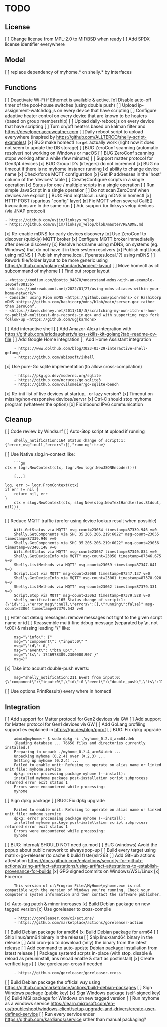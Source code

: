 TODO
====

License
-------

[ ] Change license from MPL-2.0 to MIT/BSD when ready
[ ] Add SPDX license identifier everywhere

Model
-----

[ ] replace dependency of myhome.* on shelly.* by interfaces

Functions
---------

[ ] Deactivate Wi-Fi if Ethernet is available & active.
[x] Disable auto-off timer of the pool-house switches (using double push)
[ ] Upload ip-assignment-watchdog.js on every device that have scripting
[ ] Configure adaptive heater control on every device that are known to be heaters (based on group membership)
[ ] Upload daily-reboot.js on every device that have scripting
[ ] Turn on/off heaters based on kalman filter and <https://developer.accuweather.com>
[ ] Daily reboot script to upload everywhere (inspired by <https://github.com/ALLTERCO/shelly-script-examples>)
[x] BUG make homectl `forget` actually work (right now it does not seem to update the DB storage)
[ ] BUG ZeroConf scanning (automatic resolver) not working on Windows or macOS
[ ] BUG ZeroConf scanning stops working after a while (few minutes)
[ ] Support matter protocol for Gen3/4 devices
[x] BUG Group ID's (integers) do not increment
[x] BUG no timeout if there is no myhome instance running
[x] ability to change device name
[x] Check/force MQTT configuration
[x] Get IP addresses in the 'host' column of the 'devices' table
[ ] Create/Configure scripts in a single operation
[x] Status for one / multiple scripts in a single operation
[ ] Run simple JavaScript in a single operation
[ ] Do not scan ZeroConf when devices are explicit
[ ] BUG: Find mqtt.local. using mDNS in homectl
[x] HTTP POST (spurious "config" layer)
[x] Fix MQTT when several CallE() invocations are in the same run
[ ] Add support for linksys velop devices (via JNAP protocol) 

    - https://github.com/uvjim/linksys_velop
    - https://github.com/uvjim/linksys_velop/blob/master/README.md

[x] Re-enable mDNS for early devices discovery
[x] Use ZeroConf to discover (quickly) MQTT broker
[x] Configure MQTT broker immediatelly after device discovery
[x] Resolve hostname using mDNS, on systems (eg. Windows) that do not have it in their system resolvers
[x] Publish mqtt.local. using mDNS
[ ] Publish myhome.local. ("penates.local."?) using mDNS
[ ] Rework file/folder layout to be more generic using <https://github.com/golang-standards/project-layout>
[ ] Move homectl as ctl subcommand of myhome
[ ] Find out proper layout

    - <https://medium.com/@potto_94870/understand-mdns-with-an-example-1e05ef70013b>
    - <https://andrewdupont.net/2022/01/27/using-mdns-aliases-within-your-home-network/>
    - Consider using Pion mDNS <https://github.com/pion/mdns> or HashiCorp mDNS <https://github.com/hashicorp/mdns/blob/main/server.go> rather than ZeroConf.
    - <https://dave.cheney.net/2011/10/15/scratching-my-own-itch-or-how-to-publish-multicast-dns-records-in-go> and with supporting repo fork follow-up <https://github.com/ugjka/mdns>

[ ] Add interactive shell
[ ] Add Amazon Alexa integration with <https://github.com/ericdaugherty/alexa-skills-kit-golang?tab=readme-ov-file>
[ ] Add Google Home integration
[ ] Add Home Assistant integration

        - https://www.dolthub.com/blog/2023-03-29-interactive-shell-golang/
        - https://github.com/abiosoft/ishell

[x] Use pure-Go sqlite implementation (to allow cross-compilation)

        - https://pkg.go.dev/modernc.org/sqlite
        - https://github.com/ncruces/go-sqlite3
        - https://github.com/cvilsmeier/go-sqlite-bench

[x] Re-init list of live devices at startup... or lazy version?
[x] Timeout on missing/non-responsive devices/server
[x] Ctrl-C should stop myhome program (whatever the option)
[x] Fix inbound IPv6 communication

Cleanup
-------

[ ] Code review by Windsurf
[ ] Auto-Stop script at upload if running

        shelly_notification:164 Status change of script:1: {"error_msg":null,"errors":[],"running":true}

[ ] Use Native slog.in-context like:

        ```go
	ctx = logr.NewContext(ctx, logr.New(logr.NewJSONEncoder()))

        [...]

	log, err := logr.FromContext(ctx)
	if err != nil {
		return nil, err
	}
        ctx = slog.NewContext(ctx, slog.New(slog.NewTextHandler(os.Stdout, nil)))
        ```

[ ] Reduce MQTT traffic (prefer using device lookup result when possible)

        Wifi.GetStatus via MQTT" msg-count=23054 timestamp=87339.946 v=0
        Shelly.GetComponents via SHC 35.205.206.219:6022" msg-count=23055 timestamp=87339.946 v=0
        Shelly.GetComponents via SHC 35.205.206.219:6022" msg-count=23056 timestamp=87340.148 v=0
        Wifi.GetStatus via MQTT" msg-count=23057 timestamp=87340.834 v=0
        Shelly.GetDeviceInfo via MQTT" msg-count=23058 timestamp=87346.675 v=0
        Shelly.ListMethods via MQTT" msg-count=23059 timestamp=87347.041 v=0
        Script.List via MQTT" msg-count=23060 timestamp=87347.137 v=0
        Shelly.GetDeviceInfo via MQTT" msg-count=23061 timestamp=87378.928 v=0
        Shelly.ListMethods via MQTT" msg-count=23062 timestamp=87379.331 v=0
        Script.Stop via MQTT" msg-count=23063 timestamp=87379.528 v=0
        shelly_notification:165 Status change of script:1: {\"id\":1,\"error_msg\":null,\"errors\":[],\"running\":false}" msg-count=23064 timestamp=87379.542 v=0

[ ] Filter out debug messages: remove messages not tight to the given script name or id
[ ] Reassemble multi-line debug message (separated by \n, not \x00) & missing leading "{" like:

        msg="\"info\": {"
        msg="\"component\": \"input:0\","
        msg="\"id\": 0," 
        msg="\"event\": \"btn_up\"," 
        msg="\"ts\": 1746978309.23000001907 }" 
        msg=}"

[x] Take into acount double-push events:

        msg="shelly_notification:211 Event from input:0: {\"component\":\"input:0\",\"id\":0,\"event\":\"double_push\",\"ts\":1746980857.36}" 

[ ] Use options.PrintResult() every where in homectl

Integration
-----------

[ ] Add support for Matter protocol for Gen2 devices via GW
[ ] Add support for Matter protocol for Gen1 devices via GW
[ ] Add GoLang profiling support es explained in <https://go.dev/blog/pprof>
[ ] BUG: Fix dpkg upgrade

        admin@myhome:~ $ sudo dpkg -i ./myhome_0.2.4_arm64.deb
        (Reading database ... 76658 files and directories currently installed.)
        Preparing to unpack ./myhome_0.2.4_arm64.deb ...
        Unpacking myhome (0.2.4) over (0.2.3) ...
        Setting up myhome (0.2.4) ...
        Failed to enable unit: Refusing to operate on alias name or linked unit file: myhome.service
        dpkg: error processing package myhome (--install):
        installed myhome package post-installation script subprocess returned error exit status 1
        Errors were encountered while processing:
        myhome

[ ] Sign dpkg package
[ ] BUG: Fix dpkg upgrade

        Failed to enable unit: Refusing to operate on alias name or linked unit file: myhome.service
        dpkg: error processing package myhome (--install):
        installed myhome package post-installation script subprocess returned error exit status 1
        Errors were encountered while processing:
        myhome

[ ] BUG: internal/ SHOULD NOT need go.mod
[ ] BUG (windows) Avoid the popup about public network to always pop-up
[ ] Build every target using matrix+go-releaser (to cache & build faster)slr268
[ ] Add GitHub actions attestation <https://docs.github.com/en/actions/security-for-github-actions/using-artifact-attestations/using-artifact-attestations-to-establish-provenance-for-builds>
[x] GPG signed commits on Windows/WSL/Linux
[x] Fix error

        This version of c:\Program Files\MyHome\myhome.exe is not compatible with the version of Windows you're running. Check your computer's system information and then contact the software publisher.
        
[x] Auto-tag patch & minor increases
[x] Build Debian package on new tagged version
[x] Use goreleaser to cross-compile

        - https://goreleaser.com/ci/actions/
        - https://github.com/marketplace/actions/goreleaser-action

[ ] Build Debian package for amd64
[x] Build Debian package for arm64
[ ] Ship linux/arm64 binary in the release
[ ] Ship linux/amd64 binary in the release
[ ] Add cron-job to download (only) the binary from the latest release
[ ] Add command to auto-update Debian package installation from latest release
[ ] Package systemd scripts in-place (with stop, disable & reload as preuninstall, ans reload enable & start as postinstall)
[x] Create verified tags
[ ] Use goreleaser-cross if needed

        - https://github.com/goreleaser/goreleaser-cross

[ ] Build Debian package the official way using <https://github.com/marketplace/actions/build-debian-packages>
[ ] Sign Windows package (public key)
[x] Sign Windows package (self-signed key)
[x] Build MSI package for Windows on new tagged version
[ ] Run myhome as a windows service <https://learn.microsoft.com/en-us/troubleshoot/windows-client/setup-upgrade-and-drivers/create-user-defined-service>
[ ] Run every service under <https://github.com/kardianos/service> rather than manual packaging?
